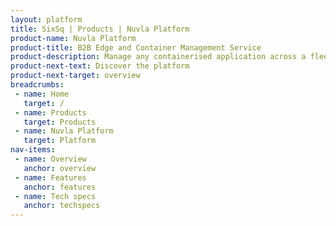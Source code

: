 ```yaml
---
layout: platform
title: SixSq | Products | Nuvla Platform
product-name: Nuvla Platform
product-title: B2B Edge and Container Management Service
product-description: Manage any containerised application across a fleet of edge devices and container orchestration engines.
product-next-text: Discover the platform
product-next-target: overview
breadcrumbs:
 - name: Home
   target: /
 - name: Products
   target: Products
 - name: Nuvla Platform
   target: Platform
nav-items:
 - name: Overview
   anchor: overview
 - name: Features
   anchor: features
 - name: Tech specs
   anchor: techspecs 
---
```

